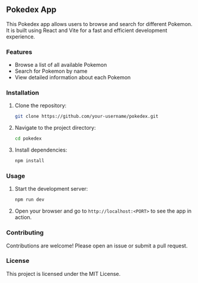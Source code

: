 ## Pokedex App

This Pokedex app allows users to browse and search for different Pokemon. It is built using React and Vite for a fast and efficient development experience.

### Features

- Browse a list of all available Pokemon
- Search for Pokemon by name
- View detailed information about each Pokemon

### Installation

1. Clone the repository:
    ```sh
    git clone https://github.com/your-username/pokedex.git
    ```
2. Navigate to the project directory:
    ```sh
    cd pokedex
    ```
3. Install dependencies:
    ```sh
    npm install
    ```

### Usage

1. Start the development server:
    ```sh
    npm run dev
    ```
2. Open your browser and go to `http://localhost:<PORT>` to see the app in action.

### Contributing

Contributions are welcome! Please open an issue or submit a pull request.

### License

This project is licensed under the MIT License.
<!---
SurajCSENITS/SurajCSENITS is a ✨ special ✨ repository because its `README.md` (this file) appears on your GitHub profile.
You can click the Preview link to take a look at your changes.
--->
